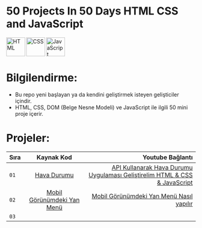 # 50 Projects In 50 Days HTML CSS and JavaScript

<img align="left" alt="HTML" width="50px"    src="https://camo.githubusercontent.com/d5018e8d6194afbc0a7874bf55df5e7b0111f8abe4e622ae2200b124e33d6fe2/68747470733a2f2f736b696c6c69636f6e732e6465762f69636f6e733f693d68746d6c" />
<img align="left" alt="CSS" width="50px" src="https://camo.githubusercontent.com/0e09bd8aa8f06b2a1946dddff9415ba1df25f461852741979c5bb7bdc4860908/68747470733a2f2f736b696c6c69636f6e732e6465762f69636f6e733f693d637373" />
<img align="left" alt="JavaScript" width="50px" src="https://camo.githubusercontent.com/a4199191bff0e00930a78bbcd5f4257c4db4efc3d4bf3b19ca16041751b4c1be/68747470733a2f2f736b696c6c69636f6e732e6465762f69636f6e733f693d6a73" />
    
<br>
<br>
<br>

# Bilgilendirme:

- Bu repo yeni başlayan ya da kendini geliştirmek isteyen gelişticiler içindir.
- HTML, CSS, DOM (Belge Nesne Modeli) ve JavaScript ile ilgili 50 mini proje içerir.
  
# Projeler:

| Sıra  | Kaynak Kod  | Youtube Bağlantı  |
| ------|:-----------:| -----------------:|
| `01`  |  [Hava Durumu](https://github.com/MelikeTicaret/50-Projects-In-50-Days-HTML-CSS-and-JavaScript/tree/main/01-Hava%20Durumu)  |  [API Kullanarak Hava Durumu Uygulaması Geliştirelim HTML & CSS & JavaScript](https://www.youtube.com/watch?v=r0d4c0_PDsE)  |
| `02`  |  [Mobil Görünümdeki Yan Menü](https://github.com/MelikeTicaret/50-Projects-In-50-Days-HTML-CSS-and-JavaScript/tree/main/02-Mobil%20G%C3%B6r%C3%BCn%C3%BCmdeki%20Yan%20Men%C3%BC)  |  [Mobil Görünümdeki Yan Menü Nasıl yapılır](https://www.youtube.com/watch?v=vOcVhcUZ0qw&list=PLed-3Li4K4Zfs_ASjAfaWquYCMkPeFmKy&index=11)  |
| `03`  |      |   |
